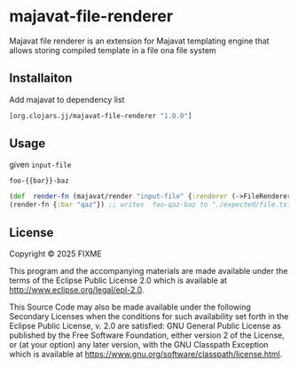 # majavat-file-renderer
Majavat file renderer is an extension for Majavat templating engine that allows storing compiled template in a file ona  file system

## Installaiton


Add majavat to dependency list

```clojure
[org.clojars.jj/majavat-file-renderer "1.0.0"]
```

## Usage

given `input-file`
```
foo-{{bar}}-baz
```
```clojure
(def  render-fn (majavat/render "input-file" {:renderer (->FileRenderer "./expected/file.txt" {})}))
(render-fn {:bar "qaz"}) ;; writes  foo-qaz-baz to "./expected/file.txt"
```

## License

Copyright © 2025 FIXME

This program and the accompanying materials are made available under the
terms of the Eclipse Public License 2.0 which is available at
http://www.eclipse.org/legal/epl-2.0.

This Source Code may also be made available under the following Secondary
Licenses when the conditions for such availability set forth in the Eclipse
Public License, v. 2.0 are satisfied: GNU General Public License as published by
the Free Software Foundation, either version 2 of the License, or (at your
option) any later version, with the GNU Classpath Exception which is available
at https://www.gnu.org/software/classpath/license.html.
